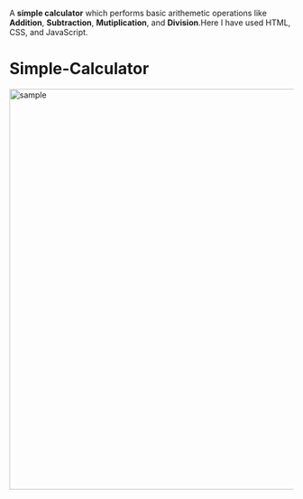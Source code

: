 A **simple calculator** which performs basic arithemetic operations like **Addition**, **Subtraction**, **Mutiplication**, and **Division**.Here I have used HTML, CSS, and JavaScript. 
# Simple-Calculator

<img width="709" alt="sample" src="https://user-images.githubusercontent.com/59636184/128603859-e9ad97a3-1d94-40b2-8191-18cd827baba8.png">
